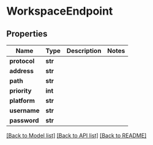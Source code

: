 # WorkspaceEndpoint


## Properties
Name | Type | Description | Notes
------------ | ------------- | ------------- | -------------
**protocol** | **str** |  | 
**address** | **str** |  | 
**path** | **str** |  | 
**priority** | **int** |  | 
**platform** | **str** |  | 
**username** | **str** |  | 
**password** | **str** |  | 

[[Back to Model list]](../#documentation-for-models) [[Back to API list]](../#documentation-for-api-endpoints) [[Back to README]](../)


